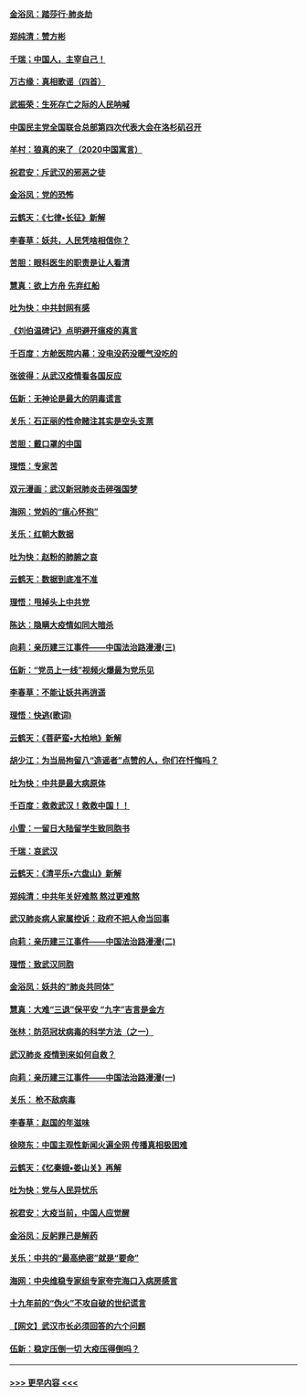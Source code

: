 #### [金浴凤：踏莎行‧肺炎劫](../pages/nsc993/n11858227.md?t=02110111) 
#### [郑纯清：赞方彬](../pages/nsc993/n11856803.md?t=02110111) 
#### [千瑞；中国人，主宰自己！](../pages/nsc993/n11856793.md?t=02110111) 
#### [万古缘：真相歌谣（四首）](../pages/nsc993/n11856263.md?t=02110111) 
#### [武振荣：生死存亡之际的人民呐喊](../pages/nsc993/n11856256.md?t=02110111) 
#### [中国民主党全国联合总部第四次代表大会在洛杉矶召开](../pages/nsc993/n11856344.md?t=02110111) 
#### [羊村：狼真的来了（2020中国寓言）](../pages/nsc993/n11856229.md?t=02110111) 
#### [祝君安：斥武汉的邪恶之徒](../pages/nsc993/n11855861.md?t=02110111) 
#### [金浴凤：党的恐怖](../pages/nsc993/n11855849.md?t=02110111) 
#### [云鹤天：《七律▪长征》新解](../pages/nsc993/n11855479.md?t=02110111) 
#### [李春草：妖共，人民凭啥相信你？](../pages/nsc993/n11855196.md?t=02110111) 
#### [苦胆：眼科医生的职责是让人看清](../pages/nsc993/n11853840.md?t=02110111) 
#### [慧真：欲上方舟 先弃红船](../pages/nsc993/n11853483.md?t=02110111) 
#### [吐为快：中共封网有感](../pages/nsc993/n11852575.md?t=02110111) 
#### [《刘伯温碑记》点明避开瘟疫的真言](../pages/nsc993/n11852128.md?t=02110111) 
#### [千百度：方舱医院内幕：没电没药没暖气没吃的](../pages/nsc993/n11850211.md?t=02110111) 
#### [张彼得：从武汉疫情看各国反应](../pages/nsc993/n11850102.md?t=02110111) 
#### [伍新：无神论是最大的阴毒谎言](../pages/nsc993/n11846129.md?t=02110111) 
#### [关乐：石正丽的性命赌注其实是空头支票](../pages/nsc993/n11846109.md?t=02110111) 
#### [苦胆：戴口罩的中国](../pages/nsc993/n11845576.md?t=02110111) 
#### [理悟：专家苦](../pages/nsc993/n11845564.md?t=02110111) 
#### [双元漫画：武汉新冠肺炎击碎强国梦](../pages/nsc993/n11843320.md?t=02110111) 
#### [海网：党妈的“瘟心怀抱”](../pages/nsc993/n11840740.md?t=02110111) 
#### [关乐：红朝大数据](../pages/nsc993/n11840675.md?t=02110111) 
#### [吐为快：赵粉的肺腑之哀](../pages/nsc993/n11840618.md?t=02110111) 
#### [云鹤天：数据到底准不准](../pages/nsc993/n11840325.md?t=02110111) 
#### [理悟：甩掉头上中共党](../pages/nsc993/n11838826.md?t=02110111) 
#### [陈达：隐瞒大疫情如同大暗杀](../pages/nsc993/n11838771.md?t=02110111) 
#### [向莉：亲历建三江事件——中国法治路漫漫(三)](../pages/nsc993/n11831825.md?t=02110111) 
#### [伍新：“党员上一线”视频火爆最为党乐见](../pages/nsc993/n11838200.md?t=02110111) 
#### [李春草：不能让妖共再逍遥](../pages/nsc993/n11838102.md?t=02110111) 
#### [理悟：快逃(歌词)](../pages/nsc993/n11838083.md?t=02110111) 
#### [云鹤天：《菩萨蛮▪大柏地》新解](../pages/nsc993/n11838059.md?t=02110111) 
#### [胡少江：为当局拘留八“造谣者”点赞的人，你们在忏悔吗？](../pages/nsc993/n11836801.md?t=02110111) 
#### [吐为快：中共是最大病原体](../pages/nsc993/n11836748.md?t=02110111) 
#### [千百度：救救武汉！救救中国！！](../pages/nsc993/n11836145.md?t=02110111) 
#### [小雪：一留日大陆留学生致同胞书](../pages/nsc993/n11834624.md?t=02110111) 
#### [千瑞：哀武汉](../pages/nsc993/n11833647.md?t=02110111) 
#### [云鹤天：《清平乐▪六盘山》新解](../pages/nsc993/n11833611.md?t=02110111) 
#### [郑纯清：中共年关好难熬 熬过更难熬](../pages/nsc993/n11833489.md?t=02110111) 
#### [武汉肺炎病人家属控诉：政府不把人命当回事](../pages/nsc993/n11833205.md?t=02110111) 
#### [向莉：亲历建三江事件——中国法治路漫漫(二)](../pages/nsc993/n11829102.md?t=02110111) 
#### [理悟：致武汉同胞](../pages/nsc993/n11831522.md?t=02110111) 
#### [金浴凤：妖共的“肺炎共同体”](../pages/nsc993/n11829448.md?t=02110111) 
#### [慧真：大难“三退”保平安 “九字”吉言是金方](../pages/nsc993/n11829501.md?t=02110111) 
#### [张林：防范冠状病毒的科学方法（之一）](../pages/nsc993/n11828618.md?t=02110111) 
#### [武汉肺炎 疫情到来如何自救？](../pages/nsc993/n11827632.md?t=02110111) 
#### [向莉：亲历建三江事件——中国法治路漫漫(一)](../pages/nsc993/n11827190.md?t=02110111) 
#### [关乐： 枪不敌病毒](../pages/nsc993/n11826746.md?t=02110111) 
#### [李春草：赵国的年滋味](../pages/nsc993/n11826321.md?t=02110111) 
#### [徐晓东：中国主观性新闻火遍全网 传播真相极困难](../pages/nsc993/n11826508.md?t=02110111) 
#### [云鹤天：《忆秦娥▪娄山关》再解](../pages/nsc993/n11824682.md?t=02110111) 
#### [吐为快：党与人民异忧乐](../pages/nsc993/n11824660.md?t=02110111) 
#### [祝君安：大疫当前，中国人应觉醒](../pages/nsc993/n11821946.md?t=02110111) 
#### [金浴凤：反躬罪己是解药](../pages/nsc993/n11820280.md?t=02110111) 
#### [关乐：中共的“最高绝密”就是“要命”](../pages/nsc993/n11816946.md?t=02110111) 
#### [海网：中央维稳专家组专家夸完海口入病房感言](../pages/nsc993/n11815138.md?t=02110111) 
#### [十九年前的“伪火”不攻自破的世纪谎言](../pages/nsc993/n11813238.md?t=02110111) 
#### [【网文】武汉市长必须回答的六个问题](../pages/nsc993/n11813848.md?t=02110111) 
#### [伍新：稳定压倒一切 大疫压得倒吗？](../pages/nsc993/n11812634.md?t=02110111) 

----
#### [ >>> 更早内容 <<< ](../indexes/nsc993-earlier.md)
